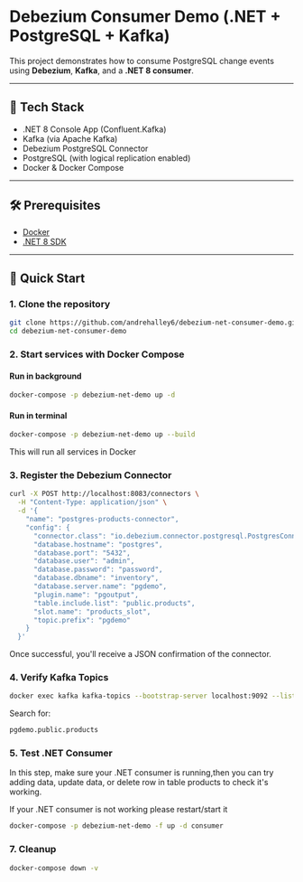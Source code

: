 # Debezium Consumer Demo (.NET + PostgreSQL + Kafka)

This project demonstrates how to consume PostgreSQL change events using **Debezium**, **Kafka**, and a **.NET 8 consumer**.

---

## 🧱 Tech Stack

- .NET 8 Console App (Confluent.Kafka)
- Kafka (via Apache Kafka)
- Debezium PostgreSQL Connector
- PostgreSQL (with logical replication enabled)
- Docker & Docker Compose

---

## 🛠️ Prerequisites

- [Docker](https://www.docker.com/)
- [.NET 8 SDK](https://dotnet.microsoft.com/en-us/download)

---

## 🚀 Quick Start

### 1. Clone the repository

```bash
git clone https://github.com/andrehalley6/debezium-net-consumer-demo.git
cd debezium-net-consumer-demo
```

### 2. Start services with Docker Compose

#### Run in background

```bash
docker-compose -p debezium-net-demo up -d
```

#### Run in terminal

```bash
docker-compose -p debezium-net-demo up --build
```

This will run all services in Docker

### 3. Register the Debezium Connector

```bash
curl -X POST http://localhost:8083/connectors \
  -H "Content-Type: application/json" \
  -d '{
    "name": "postgres-products-connector",
    "config": {
      "connector.class": "io.debezium.connector.postgresql.PostgresConnector",
      "database.hostname": "postgres",
      "database.port": "5432",
      "database.user": "admin",
      "database.password": "password",
      "database.dbname": "inventory",
      "database.server.name": "pgdemo",
      "plugin.name": "pgoutput",
      "table.include.list": "public.products",
      "slot.name": "products_slot",
      "topic.prefix": "pgdemo"
    }
  }'
```

Once successful, you'll receive a JSON confirmation of the connector.

### 4. Verify Kafka Topics

```bash
docker exec kafka kafka-topics --bootstrap-server localhost:9092 --list
```

Search for:
```bash
pgdemo.public.products
```

### 5. Test .NET Consumer

In this step, make sure your .NET consumer is running,then you can try adding data, update data, or delete row in table products to check it's working.

If your .NET consumer is not working please restart/start it

```bash
docker-compose -p debezium-net-demo -f up -d consumer
```

### 7. Cleanup

```bash
docker-compose down -v
```
